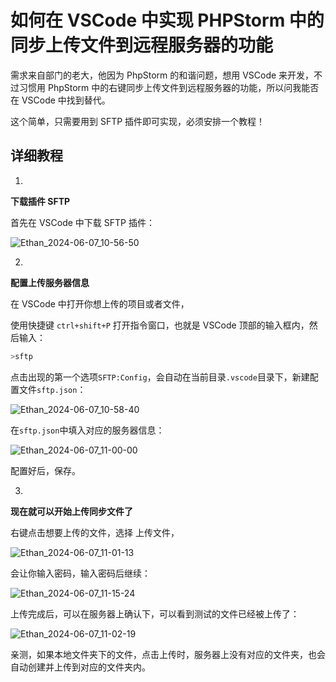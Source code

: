 # 如何在 VSCode 中实现 PHPStorm 中的同步上传文件到远程服务器的功能

需求来自部门的老大，他因为 PhpStorm 的和谐问题，想用 VSCode 来开发，不过习惯用 PhpStorm 中的右键同步上传文件到远程服务器的功能，所以问我能否在 VSCode 中找到替代。

这个简单，只需要用到 SFTP 插件即可实现，必须安排一个教程！

## 详细教程

1.

**下载插件 SFTP**

首先在 VSCode 中下载 SFTP 插件：

![Ethan_2024-06-07_10-56-50](https://pic.shejibiji.com/i/2024/06/07/666277099f0c5.jpg)

2.

**配置上传服务器信息**

在 VSCode 中打开你想上传的项目或者文件，

使用快捷键 `ctrl+shift+P` 打开指令窗口，也就是 VSCode 顶部的输入框内，然后输入：

```bash
>sftp
```

点击出现的第一个选项`SFTP:Config`，会自动在当前目录`.vscode`目录下，新建配置文件`sftp.json`：

![Ethan_2024-06-07_10-58-40](https://pic.shejibiji.com/i/2024/06/07/666278a82ad62.jpg)

在`sftp.json`中填入对应的服务器信息：

![Ethan_2024-06-07_11-00-00](https://pic.shejibiji.com/i/2024/06/07/666278cc57eec.jpg)

配置好后，保存。

3.

**现在就可以开始上传同步文件了**

右键点击想要上传的文件，选择 上传文件，

![Ethan_2024-06-07_11-01-13](https://pic.shejibiji.com/i/2024/06/07/666279dfb1d8a.jpg)

会让你输入密码，输入密码后继续：

![Ethan_2024-06-07_11-15-24](https://pic.shejibiji.com/i/2024/06/07/66627b5f1129c.jpg)

上传完成后，可以在服务器上确认下，可以看到测试的文件已经被上传了：

![Ethan_2024-06-07_11-02-19](https://pic.shejibiji.com/i/2024/06/07/66627a0605d9e.jpg)

亲测，如果本地文件夹下的文件，点击上传时，服务器上没有对应的文件夹，也会自动创建并上传到对应的文件夹内。